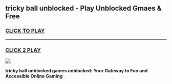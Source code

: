 
## tricky ball unblocked - Play Unblocked Gmaes & Free
<h3>
<a href="https://news.freeplayer.one?title=tricky_ball_unblocked&ref=23F">CLICK TO PLAY</a></h3>
<hr>

<h3>
<a href="https://news.freeplayer.one?title=tricky_ball_unblocked&ref=23F">CLICK 2 PLAY</a>
  
</h3>

<a href="https://news.freeplayer.one?title=tricky_ball_unblocked&ref=23F/"><img src="https://clearcache.store/games.png"></a>


**tricky ball unblocked games unblocked: Your Gateway to Fun and Accessible Online Gaming**
